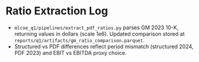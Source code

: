 # Ratio Extraction Log

- `mlcoe_q1/pipelines/extract_pdf_ratios.py` parses GM 2023 10-K, returning values in dollars (scale 1e6). Updated comparison stored at `reports/q1/artifacts/gm_ratio_comparison.parquet`.
- Structured vs PDF differences reflect period mismatch (structured 2024, PDF 2023) and EBIT vs EBITDA proxy choice.
